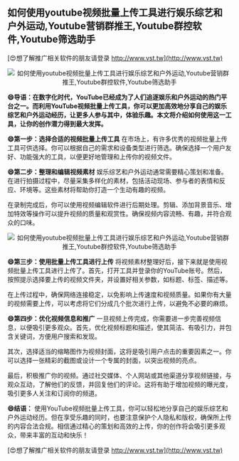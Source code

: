 ## **如何使用youtube视频批量上传工具进行娱乐综艺和户外运动,Youtube营销群推王,Youtube群控软件,Youtube筛选助手**

[😍想了解推广相关软件的朋友请登录 http://www.vst.tw](http://www.vst.tw)

 <center><img src="https://vst.tw/MP4/tuiguang/png/8.png" alt="如何使用youtube视频批量上传工具进行娱乐综艺和户外运动,Youtube营销群推王,Youtube群控软件,Youtube筛选助手"></center>

**😄导语：在数字化时代，YouTube已经成为了人们追逐娱乐和户外运动的热门平台之一。而利用YouTube视频批量上传工具，你可以更加高效地分享自己的娱乐综艺和户外运动经历，让更多人参与其中，体验乐趣。本文将介绍如何使用这一工具，让你的创作潜力得到最大发挥。**

**😄第一步：选择合适的视频批量上传工具**
在市场上，有许多优秀的视频批量上传工具可供选择。你可以根据自己的需求和设备类型进行筛选。确保选择一个用户友好、功能强大的工具，以便更好地管理和上传你的视频文件。

**😄第二步：整理和编辑视频素材**
娱乐综艺和户外运动通常需要精心策划和准备。在进行拍摄过程中，尽量采集多样化的素材，包括活动现场、参与者的表情和反应、环境等。这些素材将帮助你打造一个生动有趣的视频。

在录制完成后，你可以使用视频编辑软件进行后期处理。剪辑、添加背景音乐、增加特效等操作可以提升视频的质量和观赏性。确保视频内容流畅、有趣，并符合观众的口味。

 <center><img src="https://vst.tw/MP4/tuiguang/png/1.png" alt="如何使用youtube视频批量上传工具进行娱乐综艺和户外运动,Youtube营销群推王,Youtube群控软件,Youtube筛选助手"></center>

**😄第三步：使用批量上传工具进行上传**
将视频素材整理好后，接下来就是使用视频批量上传工具进行上传了。首先，打开工具并登录你的YouTube账号。然后，按照提示选择要上传的视频文件夹，并设置好相关参数，如标题、标签、描述等。

在上传过程中，确保网络连接稳定，以免影响上传速度和视频质量。如果你有大量的视频需要上传，可以考虑将它们分成几个批次进行上传，以避免不必要的麻烦。

**😄第四步：优化视频信息和推广**
一旦视频上传完成，你需要进一步完善视频信息，以便吸引更多观众。首先，优化视频标题和描述，使其简洁、有吸引力，并包含关键词，方便用户搜索和发现。

其次，选择适当的缩略图作为视频封面，这将是吸引用户点击的重要因素之一。你可以选择一张精彩的截图或设计一个专属的封面，以突出视频的亮点。

最后，积极推广你的视频。通过社交媒体、个人网站或其他渠道分享视频链接，与观众互动，了解他们的反馈，并回复他们的评论。这将有助于增加视频的曝光度，吸引更多人关注和订阅你的频道。

**😄结语：**
使用YouTube视频批量上传工具，你可以轻松地分享自己的娱乐综艺和户外运动经历。但在享受乐趣的同时，也要注意保护个人隐私和版权，确保所上传的内容合法合规。相信通过精心的策划和高效的上传，你的创作将会吸引更多观众，带来丰富的互动和快乐！

[😍想了解推广相关软件的朋友请登录 http://www.vst.tw](http://www.vst.tw)



